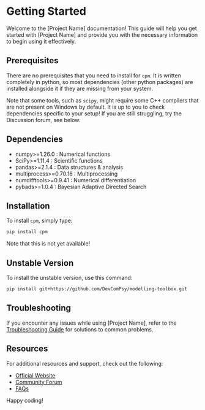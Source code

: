 # Getting Started

Welcome to the [Project Name] documentation! This guide will help you get started with [Project Name] and provide you with the necessary information to begin using it effectively.

## Prerequisites

There are no prerequisites that you need to install for `cpm`.
It is written completely in python, so most dependencies (other python packages) are installed alongside it if they are missing from your system.

Note that some tools, such as `scipy`, might require some C++ compilers that are not present on Windows by default. It is up to you to check dependencies specific to your setup! If you are still struggling, try the Discussion forum, see below.

## Dependencies

- numpy>=1.26.0  : Numerical functions
- SciPy>=1.11.4  : Scientific functions
- pandas>=2.1.4  : Data structures & analysis
- multiprocess>=0.70.16  : Multiprocessing
- numdifftools>=0.9.41  : Numerical differentiation
- pybads>=1.0.4  : Bayesian Adaptive Directed Search

## Installation

To install `cpm`, simply type:

```bash
pip install cpm
```

Note that this is not yet available!

## Unstable Version

To install the unstable version, use this command:

```bash
pip install git+https://github.com/DevComPsy/modelling-toolbox.git
```

## Troubleshooting

If you encounter any issues while using [Project Name], refer to the [Troubleshooting Guide](troubleshooting.md) for solutions to common problems.

## Resources

For additional resources and support, check out the following:

- [Official Website](https://www.example.com)
- [Community Forum](https://forum.example.com)
- [FAQs](faqs.md)

Happy coding!
